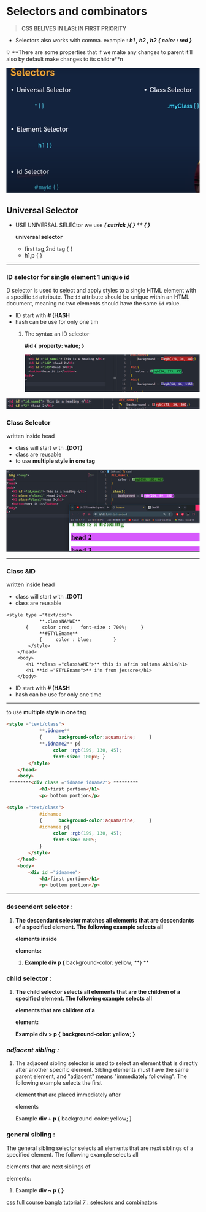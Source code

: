 # Selectors and combinators

> **CSS BELIVES IN LASt IN FIRST PRIORITY**
> 
- Selectors also works with comma. example : 
***h1 , h2 , h2 {
    color : red
  }***

<aside>
💡 **There are some properties that if we make any changes to parent  it’ll also by default make changes to its childre**n

</aside>

![Untitled](Selectors%20and%20combinators%2003295ba495214446a32d00993b9a92e1/Untitled.png)

## **Universal Selector**

- USE UNIVERSAL SELECtor  we use ***( astrick ){ } 
   ** { }***
    
    **universal selector**
    
    - first tag,2nd tag {   }
    - h1,p {  }

---

### ID selector for single element 1 unique id

D selector is used to select and apply styles to a single HTML element with a specific `id` attribute. The `id` attribute should be unique within an HTML document, meaning no two elements should have the same `id` value.

- ID start with **# (HASH**
- hash can be use for only one tim
    1. The syntax an ID selector 
        
          **#id {**
             **property: value;
             }**
        
        ![Untitled](Selectors%20and%20combinators%2003295ba495214446a32d00993b9a92e1/Untitled%201.png)
        

![Untitled](Selectors%20and%20combinators%2003295ba495214446a32d00993b9a92e1/Untitled%202.png)

### Class Selector

written inside head

- class will start with   **.(DOT)**
- class are reusable
- to use **multiple style in one tag**

![Untitled](Selectors%20and%20combinators%2003295ba495214446a32d00993b9a92e1/Untitled%203.png)

---

### Class &ID

written inside head

- class will start with   **.(DOT)**
- class are reusable

```
<style type ="text/css">
            **.classNAMWE**
       {     color :red;   font-size : 700%;     }
            **#STYLEname**
            {     color : blue;        }
        </style>
    </head>
    <body>
       <h1 **class ="classNAME">** this is afrin sultana Akhi</h1>
       <h1 **id ="STYLEname">** i'm from jessore</h1>
    </body>
```

- ID start with **# (HASH**
- hash can be use for only one time

---

to use **multiple style in one tag**

```html
<style ="text/class">
            **.idname**
            {      background-color:aquamarine;     }
            **.idname2** p{
                 color :rgb(199, 130, 45);
                 font-size: 100px; }
        </style>
    </head>
    <body>
 ********<div class ="idname idname2"> *********
            <h1>first portion</h1>
            <p> bottom portion</p>
```

```html
<style ="text/class">
            #idnamee
            {      background-color:aquamarine;     }
            #idnamee p{
                 color :rgb(199, 130, 45);
                 font-size: 600%;
            }
        </style>
    </head>
    <body>
        <div id ="idnamee">
            <h1>first portion</h1>
            <p> bottom portion</p>
```

---

### **descendent selector :**

1. **The descendant selector matches all elements that are descendants of a specified element.
        The following example selects all <p> elements inside <div> elements:** 
    1.  **Example
            div p {**
                 background-color: yellow;
            **}  
        </body>**

### child selector **:**

1. **The child selector selects all elements that are the children of a specified element.
  The following example selects all <p> elements that are children of a <div> element:**   
    
    
      **Example
            div > p {**
              **background-color: yellow;
            }**
    

### ***adjacent sibling :***

1. The adjacent sibling selector is used to select an element that is directly after another specific element.
Sibling elements must have the same parent element, and "adjacent" means "immediately following".
The following example selects the first <p> element that are placed immediately after <div> elements
    
    Example
    **div + p {**
      background-color: yellow;
    }
    

### **general sibling :**

The general sibling selector selects all elements that are next siblings of a specified element.
        The following example selects all <p> elements that are next siblings of <div> elements:  

1.   Example
        **div ~ p { }**

[css full course bangla tutorial 7 :  selectors and combinators](https://www.youtube.com/watch?v=tzsteHDBb9g&ab_channel=AnisulIslam)